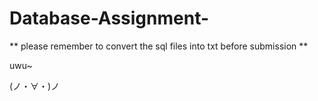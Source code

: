 # Database-Assignment-
** please remember to convert the sql files into txt before submission **

uwu~

(ノ・∀・)ノ

